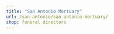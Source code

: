 ```yaml
---
title: "San Antonio Mortuary"
url: /san-antonio/san-antonio-mortuary/
shop: funeral directors
---
```

